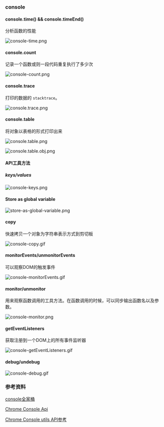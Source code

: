 ### console

#### console.time() && console.timeEnd()

分析函数的性能

![console-time.png](./images/console-time.png)

#### console.count

记录一个函数或则一段代码重复执行了多少次

![console-count.png](./images/console-count.png)

#### console.trace

打印的数据的 `stacktrace`。

![console.trace.png](./images/console.trace.png)

#### console.table

将对象以表格的形式打印出来

![console.table.png](./images/console.table.png)

![console.table.obj.png](./images/console.table.obj.png)

#### API工具方法

##### keys/values

![console-keys.png](./images/console-keys.png)

#### Store as global variable

![store-as-global-variable.png](./images/store-as-global-variable.png)

#### copy

快速拷贝一个对象为字符串表示方式到剪切板

![console-copy.gif](./images/console-copy.gif)

#### monitorEvents/unmonitorEvents

可以观察DOM的触发事件

![console-monitorEvents.gif](./images/console-monitorEvents.gif)

#### monitor/unmonitor

用来观察函数调用的工具方法。在函数调用的时候，可以同步输出函数名以及参数。

![console-monitor.png](./images/console-monitor.png)

#### getEventListeners

获取注册到一个DOM上的所有事件监听器

![console-getEventListeners.gif](./images/console-getEventListeners.gif)

#### debug/undebug

![console-debug.gif](./images/console-debug.gif)

### 参考资料

[console全家桶](notes/javascript/console/console-related-note.md)

[Chrome Console Api](https://developer.chrome.com/docs/devtools/console/api/)

[Chrome Console utils API参考](https://developer.chrome.com/docs/devtools/console/utilities/)

